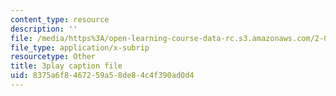 ```yaml
---
content_type: resource
description: ''
file: /media/https%3A/open-learning-course-data-rc.s3.amazonaws.com/2-003sc-engineering-dynamics-fall-2011/8375a6f8467259a58de84c4f390ad0d4_1xJJu5p3dD0.vtt
file_type: application/x-subrip
resourcetype: Other
title: 3play caption file
uid: 8375a6f8-4672-59a5-8de8-4c4f390ad0d4
---
```

